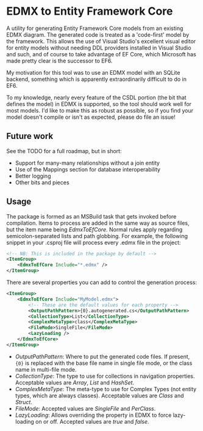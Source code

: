 # EDMX to Entity Framework Core

A utility for generating Entity Framework Core models from an existing EDMX diagram. The generated code is treated as a 'code-first' model by the framework. This allows the use of Visual Studio's excellent visual editor for entity models without needing DDL providers installed in Visual Studio and such, and of course to take advantage of EF Core, which Microsoft has made pretty clear is the successor to EF6.

My motivation for this tool was to use an EDMX model with an SQLite backend, something which is apparently extraordinarily difficult to do in EF6.

To my knowledge, nearly every feature of the CSDL portion (the bit that defines the model) in EDMX is supported, so the tool should work well for most models. I'd like to make this as robust as possible, so if you find your model doesn't compile or isn't as expected, please do file an issue!

## Future work

See the TODO for a full roadmap, but in short:

* Support for many-many relationships without a join entity
* Use of the Mappings section for database interoperability
* Better logging
* Other bits and pieces

## Usage

The package is formed as an MSBuild task that gets invoked before compilation. Items to process are added in the same way as source files, but the item name being *EdmxToEfCore*. Normal rules apply regarding semicolon-separated lists and path globbing. For example, the following snippet in your .csproj file will process every .edmx file in the project:

```XML
<!-- NB: This is included in the package by default -->
<ItemGroup>
    <EdmxToEfCore Include="*.edmx" />
</ItemGroup>
```

There are several properties you can add to control the generation process:

```XML
<ItemGroup>
    <EdmxToEfCore Include="MyModel.edmx">
        <!-- These are the default values for each property -->
        <OutputPathPattern>{0}.autogenerated.cs</OutputPathPattern>
        <CollectionType>List</CollectionType>
        <ComplexMetaType>class</ComplexMetaType>
        <FileMode>SingleFile</FileMode>
        <LazyLoading />
    </EdmxToEfCore>
</ItemGroup>
```

* *OutputPathPattern*: Where to put the generated code files. If present, `{0}` is replaced with the base file name in single file mode, or the class name in multi-file mode.
* *CollectionType*: The type to use for collections in navigation properties. Acceptable values are *Array*, *List* and *HashSet*.
* *ComplexMetaType*: The meta-type to use for Complex Types (not entity types, which are always classes). Acceptable values are *Class* and *Struct*.
* *FileMode*: Accepted values are *SingleFile* and *PerClass*.
* *LazyLoading*: Allows overriding the property in EDMX to force lazy-loading on or off. Accepted values are *true* and *false*.
